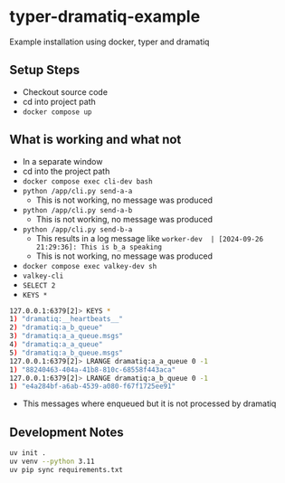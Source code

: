 # typer-dramatiq-example

Example installation using docker, typer and dramatiq

## Setup Steps

* Checkout source code
* cd into project path
* `docker compose up`

## What is working and what not

* In a separate window
* cd into the project path
* `docker compose exec cli-dev bash`
* `python /app/cli.py send-a-a`
  * This is not working, no message was produced
* `python /app/cli.py send-a-b`
  * This is not working, no message was produced
* `python /app/cli.py send-b-a`
  * This results in a log message like `worker-dev  | [2024-09-26 21:29:36]: This is b_a speaking`
  * This is not working, no message was produced
* `docker compose exec valkey-dev sh`
* `valkey-cli`
* `SELECT 2`
* `KEYS *`
```bash
127.0.0.1:6379[2]> KEYS *
1) "dramatiq:__heartbeats__"
2) "dramatiq:a_b_queue"
3) "dramatiq:a_a_queue.msgs"
4) "dramatiq:a_a_queue"
5) "dramatiq:a_b_queue.msgs"
127.0.0.1:6379[2]> LRANGE dramatiq:a_a_queue 0 -1
1) "88240463-404a-41b8-810c-68558f443aca"
127.0.0.1:6379[2]> LRANGE dramatiq:a_b_queue 0 -1
1) "e4a284bf-a6ab-4539-a080-f67f1725ee91"
```
  * This messages where enqueued but it is not processed by dramatiq

## Development Notes

```bash
uv init .
uv venv --python 3.11
uv pip sync requirements.txt
```
